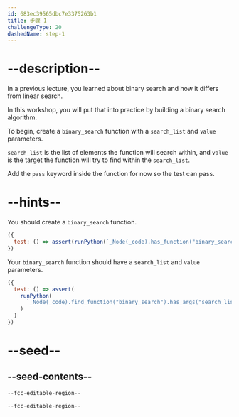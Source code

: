 ```yaml
---
id: 683ec39565dbc7e3375263b1
title: 步骤 1
challengeType: 20
dashedName: step-1
---
```


# --description--

In a previous lecture, you learned about binary search and how it differs from linear search.

In this workshop, you will put that into practice by building a binary search algorithm.

To begin, create a `binary_search` function with a `search_list` and `value` parameters.

`search_list` is the list of elements the function will search within, and `value` is the target the function will try to find within the `search_list`.

Add the `pass` keyword inside the function for now so the test can pass.

# --hints--

You should create a `binary_search` function.

```js
({ 
  test: () => assert(runPython(`_Node(_code).has_function("binary_search")`)) 
})
```

Your `binary_search` function should have a `search_list` and `value` parameters.

```js
({ 
  test: () => assert(
    runPython(
      `_Node(_code).find_function("binary_search").has_args("search_list, value") or _Node(_code).find_function("binary_search").has_args("value, search_list")`
    )
  ) 
})
```

# --seed--

## --seed-contents--

```py
--fcc-editable-region--

--fcc-editable-region--
```
